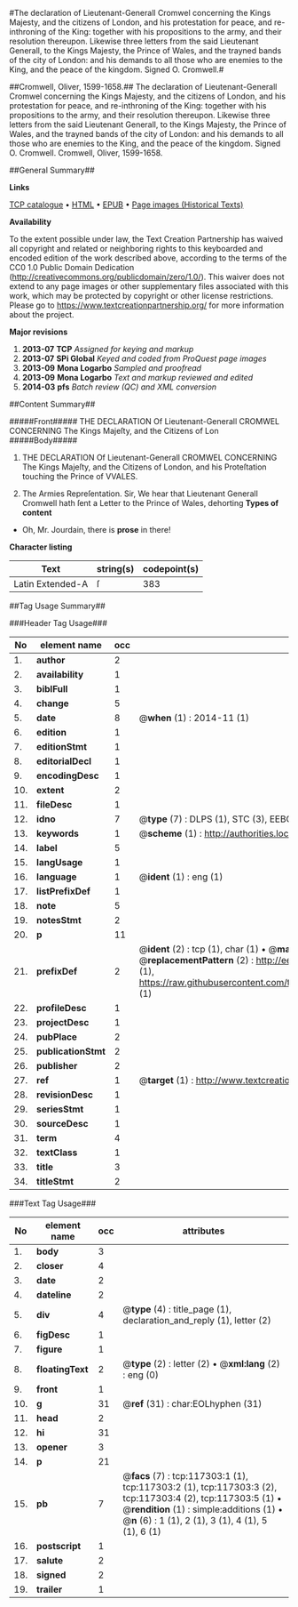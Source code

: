 #The declaration of Lieutenant-Generall Cromwel concerning the Kings Majesty, and the citizens of London, and his protestation for peace, and re-inthroning of the King: together with his propositions to the army, and their resolution thereupon. Likewise three letters from the said Lieutenant Generall, to the Kings Majesty, the Prince of Wales, and the trayned bands of the city of London: and his demands to all those who are enemies to the King, and the peace of the kingdom. Signed O. Cromwell.#

##Cromwell, Oliver, 1599-1658.##
The declaration of Lieutenant-Generall Cromwel concerning the Kings Majesty, and the citizens of London, and his protestation for peace, and re-inthroning of the King: together with his propositions to the army, and their resolution thereupon. Likewise three letters from the said Lieutenant Generall, to the Kings Majesty, the Prince of Wales, and the trayned bands of the city of London: and his demands to all those who are enemies to the King, and the peace of the kingdom. Signed O. Cromwell.
Cromwell, Oliver, 1599-1658.

##General Summary##

**Links**

[TCP catalogue](http://www.ota.ox.ac.uk/tcp/)  • 
[HTML](http://tei.it.ox.ac.uk/tcp/Texts-HTML/free/A80/A80893.html)  • 
[EPUB](http://tei.it.ox.ac.uk/tcp/Texts-EPUB/free/A80/A80893.epub) • 
[Page images (Historical Texts)](https://historicaltexts.jisc.ac.uk/eebo-99865068e)

**Availability**

To the extent possible under law, the Text Creation Partnership has waived all copyright and related or neighboring rights to this keyboarded and encoded edition of the work described above, according to the terms of the CC0 1.0 Public Domain Dedication (http://creativecommons.org/publicdomain/zero/1.0/). This waiver does not extend to any page images or other supplementary files associated with this work, which may be protected by copyright or other license restrictions. Please go to https://www.textcreationpartnership.org/ for more information about the project.

**Major revisions**

1. __2013-07__ __TCP__ *Assigned for keying and markup*
1. __2013-07__ __SPi Global__ *Keyed and coded from ProQuest page images*
1. __2013-09__ __Mona Logarbo__ *Sampled and proofread*
1. __2013-09__ __Mona Logarbo__ *Text and markup reviewed and edited*
1. __2014-03__ __pfs__ *Batch review (QC) and XML conversion*

##Content Summary##

#####Front#####
THE DECLARATION Of Lieutenant-Generall CROMWEL CONCERNING The Kings Majeſty, and the Citizens of Lon
#####Body#####

1. THE DECLARATION Of Lieutenant-Generall CROMWEL CONCERNING The Kings Majeſty, and the Citizens of London, and his Proteſtation touching the Prince of VVALES.

1. The Armies Repreſentation.
Sir, We hear that Lieutenant Generall Cromwell hath ſent a Letter to the Prince of Wales, dehorting 
**Types of content**

  * Oh, Mr. Jourdain, there is **prose** in there!

**Character listing**


|Text|string(s)|codepoint(s)|
|---|---|---|
|Latin Extended-A|ſ|383|

##Tag Usage Summary##

###Header Tag Usage###

|No|element name|occ|attributes|
|---|---|---|---|
|1.|__author__|2||
|2.|__availability__|1||
|3.|__biblFull__|1||
|4.|__change__|5||
|5.|__date__|8| @__when__ (1) : 2014-11 (1)|
|6.|__edition__|1||
|7.|__editionStmt__|1||
|8.|__editorialDecl__|1||
|9.|__encodingDesc__|1||
|10.|__extent__|2||
|11.|__fileDesc__|1||
|12.|__idno__|7| @__type__ (7) : DLPS (1), STC (3), EEBO-CITATION (1), PROQUEST (1), VID (1)|
|13.|__keywords__|1| @__scheme__ (1) : http://authorities.loc.gov/ (1)|
|14.|__label__|5||
|15.|__langUsage__|1||
|16.|__language__|1| @__ident__ (1) : eng (1)|
|17.|__listPrefixDef__|1||
|18.|__note__|5||
|19.|__notesStmt__|2||
|20.|__p__|11||
|21.|__prefixDef__|2| @__ident__ (2) : tcp (1), char (1)  •  @__matchPattern__ (2) : ([0-9\-]+):([0-9IVX]+) (1), (.+) (1)  •  @__replacementPattern__ (2) : http://eebo.chadwyck.com/downloadtiff?vid=$1&page=$2 (1), https://raw.githubusercontent.com/textcreationpartnership/Texts/master/tcpchars.xml#$1 (1)|
|22.|__profileDesc__|1||
|23.|__projectDesc__|1||
|24.|__pubPlace__|2||
|25.|__publicationStmt__|2||
|26.|__publisher__|2||
|27.|__ref__|1| @__target__ (1) : http://www.textcreationpartnership.org/docs/. (1)|
|28.|__revisionDesc__|1||
|29.|__seriesStmt__|1||
|30.|__sourceDesc__|1||
|31.|__term__|4||
|32.|__textClass__|1||
|33.|__title__|3||
|34.|__titleStmt__|2||


###Text Tag Usage###

|No|element name|occ|attributes|
|---|---|---|---|
|1.|__body__|3||
|2.|__closer__|4||
|3.|__date__|2||
|4.|__dateline__|2||
|5.|__div__|4| @__type__ (4) : title_page (1), declaration_and_reply (1), letter (2)|
|6.|__figDesc__|1||
|7.|__figure__|1||
|8.|__floatingText__|2| @__type__ (2) : letter (2)  •  @__xml:lang__ (2) : eng (0)|
|9.|__front__|1||
|10.|__g__|31| @__ref__ (31) : char:EOLhyphen (31)|
|11.|__head__|2||
|12.|__hi__|31||
|13.|__opener__|3||
|14.|__p__|21||
|15.|__pb__|7| @__facs__ (7) : tcp:117303:1 (1), tcp:117303:2 (1), tcp:117303:3 (2), tcp:117303:4 (2), tcp:117303:5 (1)  •  @__rendition__ (1) : simple:additions (1)  •  @__n__ (6) : 1 (1), 2 (1), 3 (1), 4 (1), 5 (1), 6 (1)|
|16.|__postscript__|1||
|17.|__salute__|2||
|18.|__signed__|2||
|19.|__trailer__|1||

